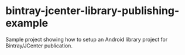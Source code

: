 # bintray-jcenter-library-publishing-example
Sample project showing how to setup an Android library project for Bintray/JCenter publication.
